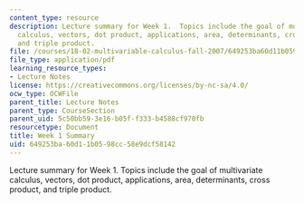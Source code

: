 ```yaml
---
content_type: resource
description: Lecture summary for Week 1.  Topics include the goal of multivariate
  calculus, vectors, dot product, applications, area, determinants, cross product,
  and triple product.
file: /courses/18-02-multivariable-calculus-fall-2007/649253ba60d11b0598cc58e9dcf58142_lec_week1.pdf
file_type: application/pdf
learning_resource_types:
- Lecture Notes
license: https://creativecommons.org/licenses/by-nc-sa/4.0/
ocw_type: OCWFile
parent_title: Lecture Notes
parent_type: CourseSection
parent_uid: 5c50bb59-3e16-b05f-f333-b4588cf970fb
resourcetype: Document
title: Week 1 Summary
uid: 649253ba-60d1-1b05-98cc-58e9dcf58142
---
```

Lecture summary for Week 1.  Topics include the goal of multivariate calculus, vectors, dot product, applications, area, determinants, cross product, and triple product.